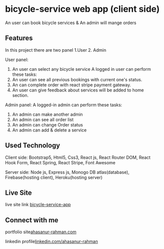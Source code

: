 # bicycle-service web app (client side)

An user can book bicycle services & An admin will mange orders


## Features

In this project there are two panel 1.User 2. Admin

User panel: 
1. An user can select any bicycle service
A logged in user can perform these tasks:
2. An user can see all previous bookings with current one's status.
3. An can complete order with react stripe payment gateway.
4. An user can give feedback about services will be added to home section.

Admin panel: 
A logged-in admin can perform these tasks:
1. An admin can make another admin 
2. An admin can see all order list
3. An admin can change Order status
4. An admin can add & delete a service 



## Used Technology

Client side: Bootstrap5, Html5, Css3, React js, React Router DOM, React Hook Form, React Spring, React Stripe, Font Awesome

Server side: Node js, Express js, Monogo DB atlas(database), Firebase(hosting client), Heroku(hosting server)

## Live Site

live site link [bicycle-service-app](https://bicycle-service-6512c.firebaseapp.com/)


## Connect with me
portfolio site[ahasanur-rahman.com](https://ahasanur-rahman.web.app/)

linkedin profile[linkedin.com/ahasanur-rahman](https://www.linkedin.com/in/ahasanur-rahman-a10925202/)


